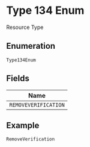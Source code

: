 
# Type 134 Enum

Resource Type

## Enumeration

`Type134Enum`

## Fields

| Name |
|  --- |
| `REMOVEVERIFICATION` |

## Example

```
RemoveVerification
```

